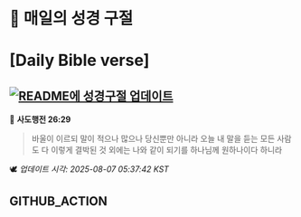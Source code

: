 # 🙏 매일의 성경 구절
# [Daily Bible verse]
## [![README에 성경구절 업데이트](https://github.com/DONGSUKA/first_test/actions/workflows/update-readme-bible.yml/badge.svg)](https://github.com/DONGSUKA/first_test/actions/workflows/update-readme-bible.yml)
<!-- START_BIBLE_VERSE -->
📖 **사도행전 26:29**
> 바울이 이르되 말이 적으나 많으나 당신뿐만 아니라 오늘 내 말을 듣는 모든 사람도 다 이렇게 결박된 것 외에는 나와 같이 되기를 하나님께 원하나이다 하니라

🕊️ _업데이트 시각: 2025-08-07 05:37:42 KST_
  <!-- END_BIBLE_VERSE -->
## GITHUB_ACTION
